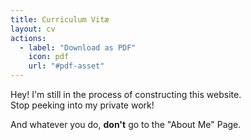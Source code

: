 ```yaml
---
title: Curriculum Vitæ
layout: cv
actions:
  - label: "Download as PDF"
    icon: pdf
    url: "#pdf-asset"
---
```


Hey! I'm still in the process of constructing this website.  
Stop peeking into my private work!

And whatever you do, **don't** go to the "About Me" Page.
